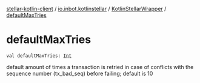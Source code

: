 [stellar-kotlin-client](../../index.md) / [io.inbot.kotlinstellar](../index.md) / [KotlinStellarWrapper](index.md) / [defaultMaxTries](./default-max-tries.md)

# defaultMaxTries

`val defaultMaxTries: `[`Int`](https://kotlinlang.org/api/latest/jvm/stdlib/kotlin/-int/index.html)

default amount of times a transaction is retried in case of conflicts with the sequence number (tx_bad_seq) before failing; default is 10

